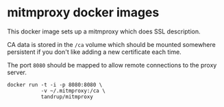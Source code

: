 # mitmproxy docker images

This docker image sets up a mitmproxy which does SSL description.

CA data is stored in the `/ca` volume which should be mounted somewhere persistent if you don't like adding a new certificate each time.

The port `8080` should be mapped to allow remote connections to the proxy server.

    docker run -t -i -p 8080:8080 \
               -v ~/.mitmproxy:/ca \
               tandrup/mitmproxy
